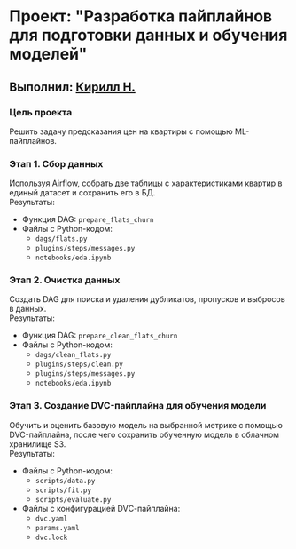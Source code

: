 # Проект: "Разработка пайплайнов для подготовки данных и обучения моделей"
## Выполнил: [Кирилл Н.](mailto:ibnkir@yandex.ru)

### Цель проекта 
Решить задачу предсказания цен на квартиры с помощью ML-пайплайнов.

### Этап 1. Сбор данных
Используя Airflow, собрать две таблицы с характеристиками квартир в единый датасет и сохранить его в БД.<br>
Результаты:
- Функция DAG: `prepare_flats_churn`
- Файлы с Python-кодом:
	* `dags/flats.py`
	* `plugins/steps/messages.py`
	* `notebooks/eda.ipynb`

### Этап 2. Очистка данных
Создать DAG для поиска и удаления дубликатов, пропусков и выбросов в данных.<br>
Результаты:
- Функция DAG: `prepare_clean_flats_churn`
- Файлы с Python-кодом:
	* `dags/clean_flats.py`
	* `plugins/steps/clean.py`
	* `plugins/steps/messages.py`
	* `notebooks/eda.ipynb`

### Этап 3. Создание DVC-пайплайна для обучения модели
Обучить и оценить базовую модель на выбранной метрике с помощью DVC-пайплайна, после чего сохранить обученную модель в облачном хранилище S3.<br>
Результаты:
- Файлы с Python-кодом:
	* `scripts/data.py`
	* `scripts/fit.py`
	* `scripts/evaluate.py`
- Файлы с конфигурацией DVС-пайплайна:
	* `dvc.yaml`
	* `params.yaml`
	* `dvc.lock`
